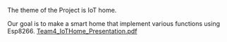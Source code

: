The theme of the Project is IoT home.

Our goal is to make a smart home that implement various functions using Esp8266.
[Team4_IoTHome_Presentation.pdf](https://github.com/iot101-team4/Team4_IoTHome/files/7590085/Team4_IoTHome_Presentation.pdf)
